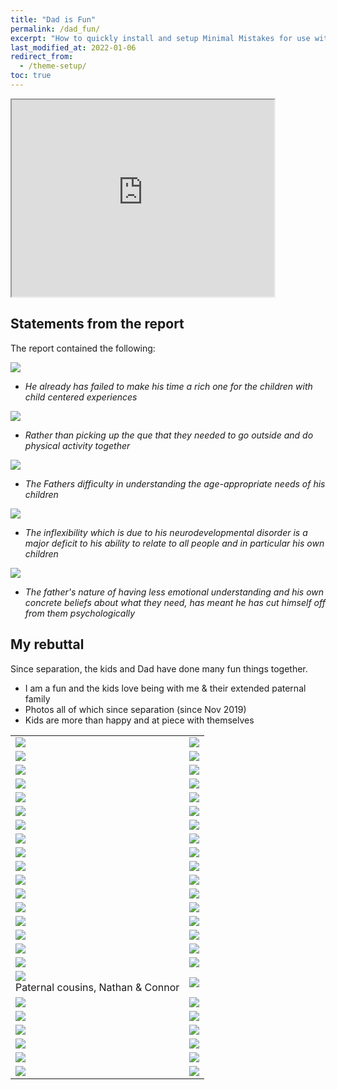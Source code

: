 ```yaml
---
title: "Dad is Fun"
permalink: /dad_fun/
excerpt: "How to quickly install and setup Minimal Mistakes for use with GitHub Pages."
last_modified_at: 2022-01-06
redirect_from:
  - /theme-setup/
toc: true
---
```


[//]: # (margin:top right bottom left)

<iframe width="420" height="315"
    src="https://www.youtube.com/embed/H4vi8ATgJgw?playlist=H4vi8ATgJgw&loop=1&Version=3&autoplay=1&mute=1&showinfo=1&rel=0">
</iframe>

## Statements from the report

The report contained the following:

![](../blobs/lovedad/Report1.png)

- *He already has failed to make his time a rich one for the children with child centered experiences*

![](../blobs/lovedad/Report2.png)

- *Rather than picking up the que that they needed to go outside and do physical activity together*

![](../blobs/lovedad/Report3.png)

- *The Fathers difficulty in understanding the age-appropriate needs of his children*

![](../blobs/lovedad/Report4.png)

- *The inflexibility which is due to his neurodevelopmental disorder is a major deficit to his ability to relate to all people and in particular his own children*

![](../blobs/lovedad/Report5.png)

- *The father's nature of having less emotional understanding and his own concrete beliefs about what they need, has meant he has cut himself off from them psychologically*
## My rebuttal

Since separation, the kids and Dad have done many fun things together.

- I am a fun and the kids love being with me & their extended paternal family
- Photos all of which since separation (since Nov 2019)
- Kids are more than happy and at piece with themselves

|  |  |
| ----------- | ----------- |
| ![](../blobs/lovedad/Picture1.png) | ![](../blobs/lovedad/Picture2.png) |
| ![](../blobs/lovedad/Picture3.png) | ![](../blobs/lovedad/Picture4.png) |
| ![](../blobs/lovedad/Picture5.png) | ![](../blobs/lovedad/Picture6.png) |
| ![](../blobs/lovedad/Picture7.png) | ![](../blobs/lovedad/Picture8.png) |
| ![](../blobs/lovedad/Picture9.png) | ![](../blobs/lovedad/Picture10.png) |
| ![](../blobs/lovedad/Picture11.png) | ![](../blobs/lovedad/Picture12.png) |
| ![](../blobs/lovedad/Picture13.png) | ![](../blobs/lovedad/Picture14.png) |
| ![](../blobs/lovedad/Picture15.png) | ![](../blobs/lovedad/Picture16.png) |
| ![](../blobs/lovedad/Picture17.png) | ![](../blobs/lovedad/Picture18.png) |
| ![](../blobs/lovedad/Picture19.png) | ![](../blobs/lovedad/Picture20.png) |
| ![](../blobs/lovedad/Picture21.png) | ![](../blobs/lovedad/Picture22.png) |
| ![](../blobs/lovedad/Picture23.png) | ![](../blobs/lovedad/Picture24.png) |
| ![](../blobs/lovedad/Picture25.png) | ![](../blobs/lovedad/Picture26.png) |
| ![](../blobs/lovedad/Picture27.png) | ![](../blobs/lovedad/Picture28.png) |
| ![](../blobs/lovedad/Picture29.png) | ![](../blobs/lovedad/Picture30.png) |
| ![](../blobs/lovedad/Picture31.png) | ![](../blobs/lovedad/Picture32.png) |
| ![](../blobs/lovedad/Picture33.png) | ![](../blobs/lovedad/Picture34.png) |
| ![](../blobs/lovedad/Picture35.png) <br> Paternal cousins, Nathan & Connor | ![](../blobs/lovedad/Picture36.png) |
| ![](../blobs/lovedad/Picture37.png) | ![](../blobs/lovedad/Picture38.png) |
| ![](../blobs/lovedad/Picture39.png) | ![](../blobs/lovedad/Picture40.png) |
| ![](../blobs/lovedad/Picture41.png) | ![](../blobs/lovedad/Picture42.png) |
| ![](../blobs/lovedad/Picture43.png) | ![](../blobs/lovedad/Picture44.png) |
| ![](../blobs/lovedad/Picture45.png) | ![](../blobs/lovedad/Picture46.png) |
| ![](../blobs/lovedad/Picture47.png) | ![](../blobs/lovedad/Picture48.png) |